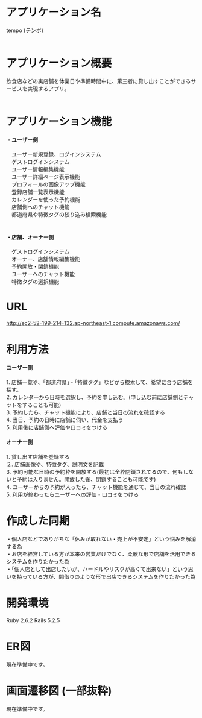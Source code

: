 # アプリケーション名
tempo (テンポ)<br>
<br>
# アプリケーション概要
飲食店などの実店舗を休業日や準備時間中に、第三者に貸し出すことができるサービスを実現するアプリ。<br>
<br>
# アプリケーション機能
<h4>・ユーザー側</h4>
　ユーザー新規登録、ログインシステム<br>
　ゲストログインシステム<br>
　ユーザー情報編集機能<br>
　ユーザー詳細ページ表示機能<br>
　プロフィールの画像アップ機能<br>
　登録店舗一覧表示機能<br>
　カレンダーを使った予約機能<br>
　店舗側へのチャット機能<br>
　都道府県や特徴タグの絞り込み検索機能<br>
　<br>
<h4>・店舗、オーナー側</h4
　オーナー、及び店舗新規登録、ログインシステム<br>
　ゲストログインシステム<br>
　オーナー、店舗情報編集機能<br>
　予約開放・閉鎖機能<br>
　ユーザーへのチャット機能<br>
　特徴タグの選択機能<br>

# URL
http://ec2-52-199-214-132.ap-northeast-1.compute.amazonaws.com/

# 利用方法
<h4>ユーザー側</h4>
  1. 店舗一覧や、「都道府県」・「特徴タグ」などから検索して、希望に合う店舗を探す。<br>
  2. カレンダーから日時を選択し、予約を申し込む。(申し込む前に店舗側とチャットをすることも可能)<br>
  3. 予約したら、チャット機能により、店舗と当日の流れを確認する<br>
  4. 当日、予約の日時に店舗に伺い、代金を支払う<br>
  5. 利用後に店舗側へ評価や口コミをつける<br>
  
<h4>オーナー側</h4>
  1. 貸し出す店舗を登録する<br>
  ２. 店舗画像や、特徴タグ、説明文を記載<br>
  3. 予約可能な日時の予約枠を開放する(最初は全枠閉鎖されてるので、何もしないと予約は入りません。開放した後、閉鎖することも可能です)<br>
  4. ユーザーからの予約が入ったら、チャット機能を通じて、当日の流れ確認<br>
  5. 利用が終わったらユーザーへの評価・口コミをつける<br>
  
# 作成した同期
・個人店などでありがちな「休みが取れない・売上が不安定」という悩みを解消する為<br>
・お店を経営している方が本来の営業だけでなく、柔軟な形で店舗を活用できるシステムを作りたかった為<br>
・「個人店として出店したいが、ハードルやリスクが高くて出来ない」という思いを持っている方が、間借りのような形で出店できるシステムを作りたかった為<br>

  
# 開発環境
  Ruby 2.6.2
  Rails 5.2.5
  
# ER図
  現在準備中です。
  
# 画面遷移図 (一部抜粋)
  現在準備中です。
